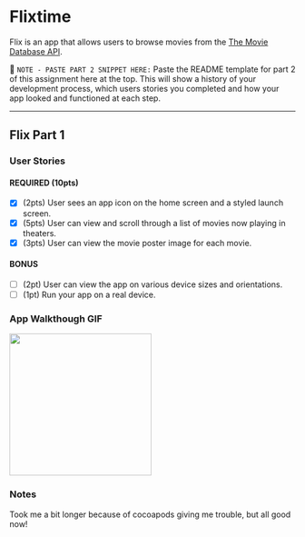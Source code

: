 # Flixtime

Flix is an app that allows users to browse movies from the [The Movie Database API](http://docs.themoviedb.apiary.io/#).

📝 `NOTE - PASTE PART 2 SNIPPET HERE:` Paste the README template for part 2 of this assignment here at the top. This will show a history of your development process, which users stories you completed and how your app looked and functioned at each step.

---

## Flix Part 1

### User Stories

#### REQUIRED (10pts)
- [X] (2pts) User sees an app icon on the home screen and a styled launch screen.
- [X] (5pts) User can view and scroll through a list of movies now playing in theaters.
- [X] (3pts) User can view the movie poster image for each movie.

#### BONUS
- [ ] (2pt) User can view the app on various device sizes and orientations.
- [ ] (1pt) Run your app on a real device.

### App Walkthough GIF

<img src="https://i.imgur.com/LzL0Zcn.mp4" width=250><br>
<blockquote class="imgur-embed-pub" lang="en" data-id="LzL0Zcn"><a href="//imgur.com/LzL0Zcn"></a></blockquote><script async src="//s.imgur.com/min/embed.js" charset="utf-8"></script>

### Notes
Took me a bit longer because of cocoapods giving me trouble, but all good now!
